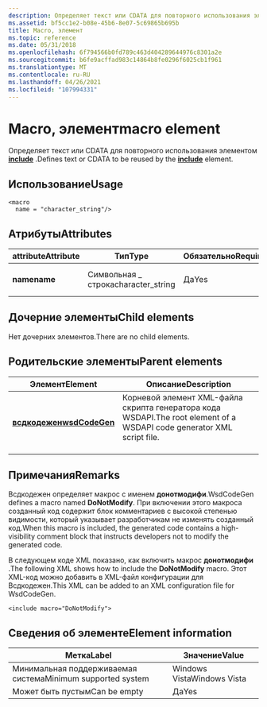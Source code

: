 ```yaml
---
description: Определяет текст или CDATA для повторного использования элементом include.
ms.assetid: bf5cc1e2-b08e-45b6-8e07-5c69865b695b
title: Macro, элемент
ms.topic: reference
ms.date: 05/31/2018
ms.openlocfilehash: 6f794566b0fd789c463d404289644976c8301a2e
ms.sourcegitcommit: b6fe9acffad983c14864b8fe0296f6025cb1f961
ms.translationtype: MT
ms.contentlocale: ru-RU
ms.lasthandoff: 04/26/2021
ms.locfileid: "107994331"
---
```

# <a name="macro-element"></a><span data-ttu-id="71c2d-103">Macro, элемент</span><span class="sxs-lookup"><span data-stu-id="71c2d-103">macro element</span></span>

<span data-ttu-id="71c2d-104">Определяет текст или CDATA для повторного использования элементом [**include**](include.md) .</span><span class="sxs-lookup"><span data-stu-id="71c2d-104">Defines text or CDATA to be reused by the [**include**](include.md) element.</span></span>

## <a name="usage"></a><span data-ttu-id="71c2d-105">Использование</span><span class="sxs-lookup"><span data-stu-id="71c2d-105">Usage</span></span>

``` syntax
<macro
  name = "character_string"/>
```

## <a name="attributes"></a><span data-ttu-id="71c2d-106">Атрибуты</span><span class="sxs-lookup"><span data-stu-id="71c2d-106">Attributes</span></span>



| <span data-ttu-id="71c2d-107">attribute</span><span class="sxs-lookup"><span data-stu-id="71c2d-107">Attribute</span></span>           | <span data-ttu-id="71c2d-108">Тип</span><span class="sxs-lookup"><span data-stu-id="71c2d-108">Type</span></span>                         | <span data-ttu-id="71c2d-109">Обязательно</span><span class="sxs-lookup"><span data-stu-id="71c2d-109">Required</span></span>       | <span data-ttu-id="71c2d-110">Описание</span><span class="sxs-lookup"><span data-stu-id="71c2d-110">Description</span></span>                                   |
|---------------------|------------------------------|----------------|-----------------------------------------------|
| <span data-ttu-id="71c2d-111">**name**</span><span class="sxs-lookup"><span data-stu-id="71c2d-111">**name**</span></span><br/> | <span data-ttu-id="71c2d-112">Символьная \_ строка</span><span class="sxs-lookup"><span data-stu-id="71c2d-112">character\_string</span></span><br/> | <span data-ttu-id="71c2d-113">Да</span><span class="sxs-lookup"><span data-stu-id="71c2d-113">Yes</span></span><br/> | <span data-ttu-id="71c2d-114">Имя макроса.</span><span class="sxs-lookup"><span data-stu-id="71c2d-114">The name of the macro.</span></span><br/> <br/> |



## <a name="child-elements"></a><span data-ttu-id="71c2d-115">Дочерние элементы</span><span class="sxs-lookup"><span data-stu-id="71c2d-115">Child elements</span></span>

<span data-ttu-id="71c2d-116">Нет дочерних элементов.</span><span class="sxs-lookup"><span data-stu-id="71c2d-116">There are no child elements.</span></span>

## <a name="parent-elements"></a><span data-ttu-id="71c2d-117">Родительские элементы</span><span class="sxs-lookup"><span data-stu-id="71c2d-117">Parent elements</span></span>



| <span data-ttu-id="71c2d-118">Элемент</span><span class="sxs-lookup"><span data-stu-id="71c2d-118">Element</span></span>                                     | <span data-ttu-id="71c2d-119">Описание</span><span class="sxs-lookup"><span data-stu-id="71c2d-119">Description</span></span>                                                                         |
|---------------------------------------------|-------------------------------------------------------------------------------------|
| [<span data-ttu-id="71c2d-120">**всдкодежен**</span><span class="sxs-lookup"><span data-stu-id="71c2d-120">**wsdCodeGen**</span></span>](wsdcodegen.md)<br/> | <span data-ttu-id="71c2d-121">Корневой элемент XML-файла скрипта генератора кода WSDAPI.</span><span class="sxs-lookup"><span data-stu-id="71c2d-121">The root element of a WSDAPI code generator XML script file.</span></span><br/> <br/> |



## <a name="remarks"></a><span data-ttu-id="71c2d-122">Примечания</span><span class="sxs-lookup"><span data-stu-id="71c2d-122">Remarks</span></span>

<span data-ttu-id="71c2d-123">Всдкодежен определяет макрос с именем **донотмодифи**.</span><span class="sxs-lookup"><span data-stu-id="71c2d-123">WsdCodeGen defines a macro named **DoNotModify**.</span></span> <span data-ttu-id="71c2d-124">При включении этого макроса созданный код содержит блок комментариев с высокой степенью видимости, который указывает разработчикам не изменять созданный код.</span><span class="sxs-lookup"><span data-stu-id="71c2d-124">When this macro is included, the generated code contains a high-visibility comment block that instructs developers not to modify the generated code.</span></span>

<span data-ttu-id="71c2d-125">В следующем коде XML показано, как включить макрос **донотмодифи** .</span><span class="sxs-lookup"><span data-stu-id="71c2d-125">The following XML shows how to include the **DoNotModify** macro.</span></span> <span data-ttu-id="71c2d-126">Этот XML-код можно добавить в XML-файл конфигурации для Всдкодежен.</span><span class="sxs-lookup"><span data-stu-id="71c2d-126">This XML can be added to an XML configuration file for WsdCodeGen.</span></span>

``` syntax
<include macro="DoNotModify">
```

## <a name="element-information"></a><span data-ttu-id="71c2d-127">Сведения об элементе</span><span class="sxs-lookup"><span data-stu-id="71c2d-127">Element information</span></span>



| <span data-ttu-id="71c2d-128">Метка</span><span class="sxs-lookup"><span data-stu-id="71c2d-128">Label</span></span> | <span data-ttu-id="71c2d-129">Значение</span><span class="sxs-lookup"><span data-stu-id="71c2d-129">Value</span></span> |
|-------------------------------------|---------------|
| <span data-ttu-id="71c2d-130">Минимальная поддерживаемая система</span><span class="sxs-lookup"><span data-stu-id="71c2d-130">Minimum supported system</span></span><br/> | <span data-ttu-id="71c2d-131">Windows Vista</span><span class="sxs-lookup"><span data-stu-id="71c2d-131">Windows Vista</span></span> |
| <span data-ttu-id="71c2d-132">Может быть пустым</span><span class="sxs-lookup"><span data-stu-id="71c2d-132">Can be empty</span></span>                        | <span data-ttu-id="71c2d-133">Да</span><span class="sxs-lookup"><span data-stu-id="71c2d-133">Yes</span></span>           |



 

 




